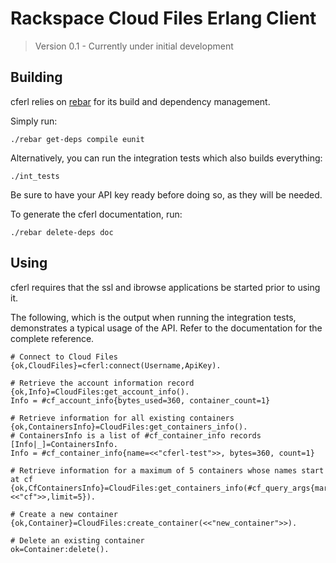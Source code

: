 Rackspace Cloud Files Erlang Client
===================================

> Version 0.1 - Currently under initial development


Building
--------

cferl relies on [rebar](http://bitbucket.org/basho/rebar/wiki/Home) for its build and dependency management.

Simply run:

    ./rebar get-deps compile eunit

Alternatively, you can run the integration tests which also builds everything:

    ./int_tests

Be sure to have your API key ready before doing so, as they will be needed.

To generate the cferl documentation, run:

    ./rebar delete-deps doc

Using
-----

cferl requires that the ssl and ibrowse applications be started prior to using it.

The following, which is the output when running the integration tests, demonstrates a typical usage of the API. Refer to the documentation for the complete reference.

    # Connect to Cloud Files
    {ok,CloudFiles}=cferl:connect(Username,ApiKey).
    
    # Retrieve the account information record
    {ok,Info}=CloudFiles:get_account_info().
    Info = #cf_account_info{bytes_used=360, container_count=1}
    
    # Retrieve information for all existing containers
    {ok,ContainersInfo}=CloudFiles:get_containers_info().
    # ContainersInfo is a list of #cf_container_info records
    [Info|_]=ContainersInfo.
    Info = #cf_container_info{name=<<"cferl-test">>, bytes=360, count=1}
    
    # Retrieve information for a maximum of 5 containers whose names start at cf
    {ok,CfContainersInfo}=CloudFiles:get_containers_info(#cf_query_args{marker=<<"cf">>,limit=5}).
    
    # Create a new container
    {ok,Container}=CloudFiles:create_container(<<"new_container">>).
    
    # Delete an existing container
    ok=Container:delete().

